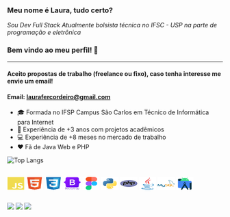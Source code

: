 ### Meu nome é Laura, tudo certo?
<i> Sou Dev Full Stack </i> 
<i> Atualmente bolsista técnica no IFSC - USP na parte de programação e eletrônica </i>
### Bem vindo ao meu perfil! 👀

<hr></hr>

#### Aceito propostas de trabalho (freelance ou fixo), caso tenha interesse me envie um email!
#### Email: laurafercordeiro@gmail.com

- 🎓 Formada no IFSP Campus São Carlos em Técnico de Informática para Internet
- 📖 Experiência de +3 anos com projetos acadêmicos
- 💻 Experiência de +8 meses no mercado de trabalho 
- ❤️ Fã de Java Web e PHP

![Top Langs](https://github-readme-stats.vercel.app/api/top-langs/?username=LauraFerCordeiro&layout=compact&theme=tokyonight)


<div style="display: inline_block"><br>
  <img align="center" alt="Laurinha-Js" height="30" width="40" src="https://raw.githubusercontent.com/devicons/devicon/master/icons/javascript/javascript-plain.svg">
  <img align="center" alt="Laurinha-Html" height="30" width="40" src="https://raw.githubusercontent.com/devicons/devicon/master/icons/html5/html5-original.svg">
  <img align="center" alt="Laurinha-Css" height="30" width="40" src="https://raw.githubusercontent.com/devicons/devicon/master/icons/css3/css3-original.svg">
  <img align="center" alt="Laurinha-Bootstrap" height="30" width="40" src="https://raw.githubusercontent.com/devicons/devicon/master/icons/bootstrap/bootstrap-original-wordmark.svg">
  <img align="center" alt="Luarinha-Figma" height="30" width="40" src="https://raw.githubusercontent.com/devicons/devicon/master/icons/figma/figma-original.svg">
  <img align="center" alt="Laurinha-Python" height="30" width="40" src="https://raw.githubusercontent.com/devicons/devicon/master/icons/python/python-original.svg">
  <img align="center" alt="Laurinha-Php" height="30" width="40" src="https://raw.githubusercontent.com/devicons/devicon/master/icons/php/php-original.svg">
  <img align="center" alt="Laurinha-Java" height="30" width="40" src="https://raw.githubusercontent.com/devicons/devicon/master/icons/java/java-original.svg">
  <img align="center" alt="Luarinha-Mysql" height="30" width="40" src="https://raw.githubusercontent.com/devicons/devicon/master/icons/mysql/mysql-original-wordmark.svg">
  <img align="center" alt="Laurinha-AndroidStudio" height="30" width="40" src="https://raw.githubusercontent.com/devicons/devicon/master/icons/androidstudio/androidstudio-original.svg">
          
</div>
  
  ##
 
<div> 
  <a href="https://instagram.com/laura_fenx" target="_blank"><img src="https://img.shields.io/badge/-Instagram-%23E4405F?style=for-the-badge&logo=instagram&logoColor=white" target="_blank"></a>
  <a href = "mailto:laurafercordeiro@gmail.com"><img src="https://img.shields.io/badge/-Gmail-%23333?style=for-the-badge&logo=gmail&logoColor=white" target="_blank"></a>
  <a href="https://www.linkedin.com/in/laura-cordeiro-9983a8324"><img src="https://img.shields.io/badge/-LinkedIn-blue?style=flat-square&logo=Linkedin&logoColor=white" target="_blank" height="30"></a>                                                                                                                                                                    
</div>

